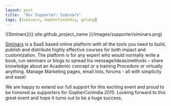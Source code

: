 ```yaml
---
layout: post
title:  "Our Supporter: Siminars"
tags: [Siminars, GopherConIndia, golang]
---
```


![Siminars]({{ site.github_project_name }}/images/supporter/siminars.png)

[Siminars](http://about.siminars.com/index.html) is a SaaS based online platform with all the tools you need to build, publish and distribute highly effective courses for both impact and customization. The platform is for any expert who would normally write a book, run seminars or blogs to spread his message/ideas/methods – share knowledge about an Academic concept or a training Procedure or virtually anything. Manage Marketing pages, email lists, forums - all with simplicity and ease!

We are happy to extend our full support for this exciting event and proud to be honored as supporters for GopherConIndia 2015. Looking forward to this great event and hope it turns out to be a huge success.

